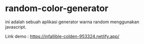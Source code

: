 # random-color-generator
ini adalah sebuah aplikasi generator warna random menggunakan javascript.

Link demo : https://infallible-colden-953324.netlify.app/
